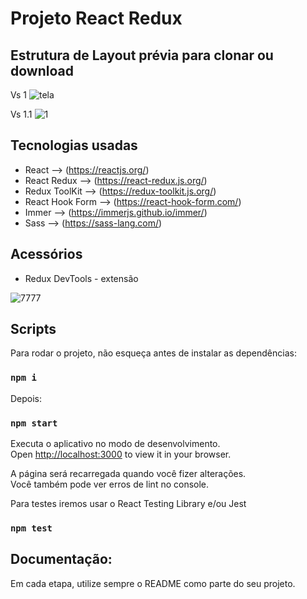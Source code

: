 # Projeto React Redux
## Estrutura de Layout prévia para clonar ou download

Vs 1
![tela](https://user-images.githubusercontent.com/17149877/202782501-86268b31-9805-467b-8599-d5a59641d051.png)

Vs 1.1
![1](https://user-images.githubusercontent.com/17149877/202910978-921b8aea-9844-4fa0-9106-f7a880014959.jpg)


## Tecnologias usadas
- React --> (https://reactjs.org/) 
- React Redux --> (https://react-redux.js.org/)
- Redux ToolKit --> (https://redux-toolkit.js.org/)
- React Hook Form --> (https://react-hook-form.com/)
- Immer --> (https://immerjs.github.io/immer/) 
- Sass --> (https://sass-lang.com/) 


## Acessórios
- Redux DevTools - extensão

![7777](https://user-images.githubusercontent.com/17149877/204332301-d4171556-acd0-466a-9f07-36ea327eb8e7.jpg)


## Scripts

Para rodar o projeto, não esqueça antes de instalar as dependências:
### `npm i`

Depois:
### `npm start`

Executa o aplicativo no modo de desenvolvimento.\
Open [http://localhost:3000](http://localhost:3000) to view it in your browser.

A página será recarregada quando você fizer alterações.\
Você também pode ver erros de lint no console.

Para testes iremos usar o React Testing Library e/ou Jest
### `npm test`

## Documentação:
Em cada etapa, utilize sempre o README como parte do seu projeto.


